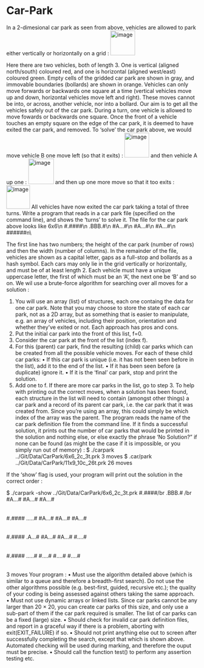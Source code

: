 # Car-Park
  In a 2-dimesional car park as seen from above, vehicles are allowed to park either vertically or horizontally on a grid :
  <img width="65" alt="image" src="https://github.com/Leon-Chen1999/Car-Park/assets/122807406/67404115-9e96-42d3-aa83-1889ef50c4e0">

  Here there are two vehicles, both of length 3. One is vertical (aligned north/south) coloured red, and one is horizontal (aligned west/east) coloured green. Empty cells of the gridded car park are shown in gray, and immovable boundaries (bollards) are shown in orange. Vehicles can only move forwards or backwards one square at a time (vertical vehicles move up and down, horizontal vehicles move left and right). These moves cannot be into, or across, another vehicle, nor into a bollard.
  Our aim is to get all the vehicles safely out of the car park. During a turn, one vehicle is allowed to move fowards or backwards one square. Once the front of a vehicle touches an empty square on the edge of the car park, it is deemed to have exited the car park, and removed.
To ‘solve’ the car park above, we would move vehicle B one move left (so that it exits) :
  <img width="65" alt="image" src="https://github.com/Leon-Chen1999/Car-Park/assets/122807406/2dad8988-fa7d-4252-8d69-78e9f7d939bb">
  and then vehicle A up one :
  <img width="67" alt="image" src="https://github.com/Leon-Chen1999/Car-Park/assets/122807406/88ed4b6f-1aec-4544-a37f-77da9ff76f09">
  and then up one more move so that it too exits :
  <img width="62" alt="image" src="https://github.com/Leon-Chen1999/Car-Park/assets/122807406/63656f4c-3bd4-44cc-a5d7-d40aebe57338">
  All vehicles have now exited the car park taking a total of three turns.
  Write a program that reads in a car park file (specified on the command line), and shows the ‘turns’ to solve it. The file for the car park above looks like 
  6x6\n
#.####\n
.BBB.#\n
#A...#\n
#A...#\n
#A...#\n
######n\

The first line has two numbers; the height of the car park (number of rows) and then the width (number of columns).
In the remainder of the file, vehicles are shown as a capital letter, gaps as a full-stop and bollards as a hash symbol. Each cars may only lie in the grid vertically or horizontally, and must be of at least length 2. Each vehicle must have a unique uppercase letter, the first of which must be an ‘A’, the next one be ‘B’ and so on.
We wil use a brute-force algorithm for searching over all moves for a solution :
1. You will use an array (list) of structures, each one containg the data for one car park. Note that you may choose to store the state of each car park, not as a 2D array, but
as something that is easier to manipulate, e.g. an array of vehicles, including their position, orientation and whether they’ve exited or not. Each approach has pros and cons.
2. Put the initial car park into the front of this list, f=0.
3. Consider the car park at the front of the list (index f).
4. For this (parent) car park, find the resulting (child) car parks which can be created from
all the possible vehicle moves. For each of these child car parks:
• If this car park is unique (i.e. it has not been seen before in the list), add it to the
end of the list.
• If it has been seen before (a duplicate) ignore it.
• If it is the ‘final’ car park, stop and print the solution.
5. Add one to f. If there are more car parks in the list, go to step 3.
To help with printing out the correct moves, when a solution has been found, each structure in the list will need to contain (amongst other things) a car park and a record of its parent car park, i.e. the car park that it was created from. Since you’re using an array, this could simply be which index of the array was the parent.
The program reads the name of the car park definition file from the command line. If it finds a successful solution, it prints out the number of car parks that would be printed in the solution and nothing else, or else exactly the phrase ‘No Solution?” if none can be found (as might be the case if it is impossible, or you simply run out of memory) :
$ ./carpark ../Git/Data/CarPark/6x6_2c_3t.prk
3 moves
$ .car/park ../Git/Data/CarPark/11x9_10c_26t.prk 26 moves

If the ‘show’ flag is used, your program will print out the solution in the correct order :

$ ./carpark -show ../Git/Data/CarPark/6x6_2c_3t.prk
#.####/br
.BBB.# /br
#A...# 
#A...# 
#A...# 
######

#.####
.....#
#A...# 
#A...#
#A...# 
######

#.#### 
.A...# 
#A...#
#A...# 
#....#
######

#.#### 
.....#
#....#
#....#
#....# 
######

3 moves
Your program :
• Must use the algorithm detailed above (which is similar to a queue and therefore a
breadth-first search). Do not use the other algorithms possible (e.g. best-first, guided, recursive etc.); the quality of your coding is being assessed against others taking the same approach.
• Must not use dynamic arrays or linked lists. Since car parks cannot be any larger than 20 × 20, you can create car parks of this size, and only use a sub-part of them if the car park required is smaller. The list of car parks can be a fixed (large) size.
• Should check for invalid car park definition files, and report in a graceful way if there is a problem, aborting with exit(EXIT_FAILURE) if so.
• Should not print anything else out to screen after successfully completing the search, except that which is shown above. Automated checking will be used during marking, and therefore the ouput must be precise.
• Should call the function test() to perform any assertion testing etc.

